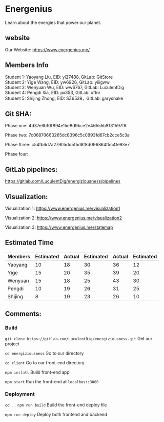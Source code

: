 # Energenius
Learn about the energies that power our planet.

## website
Our Website: https://www.energenius.me/

## Members Info
Student 1: Yaoyang Liu, EID: yl27488, GitLab: GitStore<br/>
Student 2: Yige Wang, EID: yw6926, GitLab: yiiigww<br/>
Student 3: Wenyuan Wu, EID: ww6767, GitLab: LuculentDig<br/>
Student 4: Pengdi Xia, EID: px353, GitLab: xftnr<br/>
Student 5: Shijing Zhong, EID: SZ6539，GitLab: garysnake<br/>

## Git SHA:
Phase one: 4d37e6b10f894e15e8d9bce2e46555b8131597f6

Phase two: 7c06970663265dc8396c5c0893fd67cb2cce5c3a

Phase three: c54fb6d7a27905dd5f5d8f8d096864f5c4fe93e7

Phase four:

## GitLab pipelines:
https://gitlab.com/LuculentDig/energiziousness/pipelines


## Visualization:
Visualization 1: https://www.energenius.me/visualization1

Visualization 2: https://www.energenius.me/visualization2

Visualization 3: https://www.energenius.me/statemap


## Estimated Time

|  Members | Estimated | Actual | Estimated | Actual | Estimated | Actual | Estimated | Actual |
| -------- | --------- | ------ | --------- | ------ | --------- | ------ | --------- | ------ |
| Yaoyang  | 10        | 18     | 30        |  36    | 12        |  16    | 15        |  13    |
| Yige     | 15        | 20     | 35        |  39    | 20        |  18    | 10        |   8    |
| Wenyuan  | 15        | 18     | 25        |  43    | 30        |  25    | 10        |  10    |
| Pengdi   | 10        | 19     | 26        |  31    | 25        |  23    |  8        |   7    |
| Shijing  | 8         | 19     | 23        |  26    | 10        |  12    | 13        |  11    |


## Comments:
### Build

`git clone https://gitlab.com/LuculentDig/energiziousness.git` Get our project

`cd energiziousness` Go to our directory

`cd client` Go to our front-end directory

`npm install` Build front-end app

`npm start` Run the front-end at `localhost:3000`

### Deployment

`cd ..` `npm run build` Build the front-end deploy file

`npm run deploy` Deploy both frontend and backend
